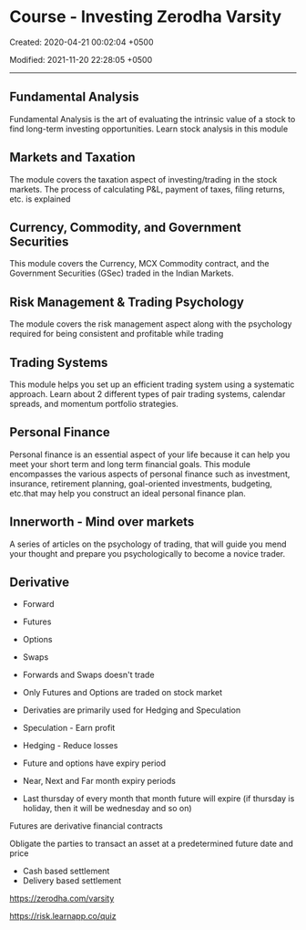 # Course - Investing Zerodha Varsity

Created: 2020-04-21 00:02:04 +0500

Modified: 2021-11-20 22:28:05 +0500

---

## Fundamental Analysis

Fundamental Analysis is the art of evaluating the intrinsic value of a stock to find long-term investing opportunities. Learn stock analysis in this module

## Markets and Taxation

The module covers the taxation aspect of investing/trading in the stock markets. The process of calculating P&L, payment of taxes, filing returns, etc. is explained

## Currency, Commodity, and Government Securities

This module covers the Currency, MCX Commodity contract, and the Government Securities (GSec) traded in the Indian Markets.

## Risk Management & Trading Psychology

The module covers the risk management aspect along with the psychology required for being consistent and profitable while trading

## Trading Systems

This module helps you set up an efficient trading system using a systematic approach. Learn about 2 different types of pair trading systems, calendar spreads, and momentum portfolio strategies.

## Personal Finance

Personal finance is an essential aspect of your life because it can help you meet your short term and long term financial goals. This module encompasses the various aspects of personal finance such as investment, insurance, retirement planning, goal-oriented investments, budgeting, etc.that may help you construct an ideal personal finance plan.

## Innerworth - Mind over markets

A series of articles on the psychology of trading, that will guide you mend your thought and prepare you psychologically to become a novice trader.

## Derivative

- Forward
- Futures
- Options
- Swaps

- Forwards and Swaps doesn't trade
- Only Futures and Options are traded on stock market
- Derivaties are primarily used for Hedging and Speculation
- Speculation - Earn profit
- Hedging - Reduce losses
- Future and options have expiry period
- Near, Next and Far month expiry periods
- Last thursday of every month that month future will expire (if thursday is holiday, then it will be wednesday and so on)

Futures are derivative financial contracts

Obligate the parties to transact an asset at a predetermined future date and price

- Cash based settlement
- Delivery based settlement

<https://zerodha.com/varsity>

<https://risk.learnapp.co/quiz>
